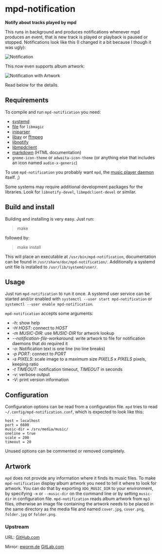mpd-notification
================

**Notify about tracks played by mpd**

This runs in background and produces notifications whenever mpd produces
an event, that is new track is played or playback is paused or stopped.
Notifications look like this (I changed it a bit because I though it was ugly):

![Notification](screenshots/sound.png)

This now even supports album artwork:

![Notification with Artwork](screenshots/artwork.png)

Read below for the details.

Requirements
------------

To compile and run `mpd-notification` you need:

* [systemd](https://www.github.com/systemd/systemd)
* [file](https://www.darwinsys.com/file/) for `libmagic`
* [iniparser](https://github.com/ndevilla/iniparser)
* [libav](https://libav.org/) or [ffmpeg](https://www.ffmpeg.org/)
* [libnotify](https://developer.gnome.org/notification-spec/)
* [libmpdclient](https://www.musicpd.org/libs/libmpdclient/)
* [markdown](https://daringfireball.net/projects/markdown/) (HTML documentation)
* `gnome-icon-theme` or `adwaita-icon-theme` (or anything else that includes
  an icon named `audio-x-generic`)

To use `mpd-notification` you probably want `mpd`, the
[music player daemon](http://www.musicpd.org/) itself. ;)

Some systems may require additional development packages for the libraries.
Look for `libnotify-devel`, `libmpdclient-devel` or similar.

Build and install
-----------------

Building and installing is very easy. Just run:

> make

followed by:

> make install

This will place an executable at `/usr/bin/mpd-notification`,
documentation can be found in `/usr/share/doc/mpd-notification/`.
Additionally a systemd unit file is installed to `/usr/lib/systemd/user/`.

Usage
-----

Just run `mpd-notification` to run it once. A systemd user service can be
started and/or enabled with `systemctl --user start mpd-notification`
or `systemctl --user enable mpd-notification`.

`mpd-notification` accepts some arguments:

* *-h*: show help
* *-H HOST*: connect to *HOST*
* *-m MUSIC-DIR*: use *MUSIC-DIR* for artwork lookup
* *--notification-file-workaround*: write artwork to file for notification
    daemons that do required it
* *-o*: Notification text is one line (no line breaks)
* *-p PORT*: connect to *PORT*
* *-s PIXELS*: scale image to a maximum size *PIXELS* x *PIXELS* pixels, keeping
    ratio
* *-t TIMEOUT*: notification timeout, *TIMEOUT* in seconds
* *-v*: verbose output
* *-V*: print version information

Configuration
-------------

Configuration options can be read from a configuration file. `mpd`
tries to read `~/.config/mpd-notification.conf`, which is expected to
look like this:

    host = localhost
    port = 6600
    music-dir = /srv/media/music/
    oneline = true
    scale = 200
    timeout = 20

Unused options can be commented or removed completely.

Artwork
-------

`mpd` does not provide any information where it finds its music files. To make
`mpd-notification` display album artwork you need to tell it where to look for
artwork. You can do that by exporting `XDG_MUSIC_DIR` to your environment, by
specifying `-m` or `--music-dir` on the command line or by setting `music-dir`
in configuration file. `mpd-notification` reads album artwork from `mp3`
files, otherwise an image file containing the artwork needs to be placed
in the same directory as the media file and named `cover.jpg`,
`cover.png`, `folder.jpg` or `folder.png`.

### Upstream

URL:
[GitHub.com](https://github.com/eworm-de/mpd-notification#mpd-notification)

Mirror:
[eworm.de](https://git.eworm.de/cgit.cgi/mpd-notification/)
[GitLab.com](https://gitlab.com/eworm-de/mpd-notification#mpd-notification)

